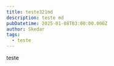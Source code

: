 ```yaml
---
title: teste321md
description: teste md
pubDatetime: 2025-01-08T03:00:00.000Z
author: Skedar
tags:
  - teste
---
```


teste
